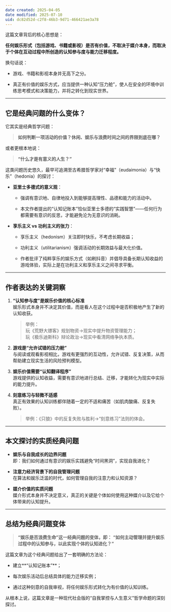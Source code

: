 ```yaml
---
date created: 2025-04-05
date modified: 2025-07-10
uid: dc82d52d-c2f8-46b3-9d71-466421ae3a78
---
```


这篇文章背后的核心思想是：

**任何娱乐形式（包括游戏、书籍或影视）是否有价值，不取决于媒介本身，而取决于个体在互动过程中所创造的认知参与度与能力迁移程度。**

换句话说：

- 游戏、书籍和影视本身并无高下之分。
    
- 真正有价值的娱乐方式，应当提供一种认知“压力舱”，使人在安全的环境中训练思考模式和决策能力，并将之转化到现实世界。
    

---

## 它是经典问题的什么变体？

它其实是经典哲学问题：

> **如何判断一项活动的价值？休闲、娱乐与浪费时间之间的界限到底在哪？**

或者更根本地说：

> **“什么才是有意义的人生？”**

这类问题历史悠久，最早可追溯至古希腊哲学家对“幸福”（eudaimonia）与“快乐”（hedonia）的探讨：

- **亚里士多德式的意义观**：
    
    - 强调有意识地、自律地投入到能够提高理性、品德和能力的活动中。
        
    - 本文作者提出的“认知记账本”恰似亚里士多德的“实践智慧”——任何行为都需要有意识的反思，才能避免沦为无意识的消耗。
        
- **享乐主义 vs 功利主义的张力**：
    
    - 享乐主义（hedonism）关注即时快乐，不考虑长期收益；
        
    - 功利主义（utilitarianism）强调活动的长期效益与最大化价值。
        
    - 作者批评了纯粹享乐的娱乐方式（如刷抖音）并倡导具备长期认知收益的游戏体验，实际上是在功利主义和享乐主义之间寻求平衡。
        

---

## 作者表达的关键洞察

1. **“认知参与度”是娱乐价值的核心标准**  
    娱乐形式本身并不决定其价值，而是看人在这个过程中是否积极地产生了新的认知收获。
    
    > 举例：  
    > 玩《荒野大镖客》规划物资→现实中提升物资管理能力；  
    > 玩《极乐迪斯科》辩论政治→现实中看清网络争执本质。
    
2. **游戏是“允许试错的压力舱”**  
    与阅读或观看影视相比，游戏有更强烈的互动性，允许试错、反复决策，从而帮助建立现实生活的风险预判模型。
    
3. **娱乐价值需要“认知翻译程序”**  
    游戏提供的认知收益，需要有意识地进行总结、迁移，才能转化为现实中实际的能力提升。
    
4. **刻意练习与轻微不适感**  
    真正有效果的认知训练都伴随着一定的不适和痛苦（如肌肉酸痛、反复失败）。
    
    > 举例：《只狼》中的反复失败与胜利→“刻意练习”法则的体会。
    

---

## 本文探讨的实质经典问题

- **娱乐与自我成长的边界问题**  
    即：我们如何通过有意识的娱乐实践避免“时间黑洞”，实现自我进化？
    
- **注意力经济背景下的自我管理问题**  
    在算法和娱乐泛滥的时代，如何管理自我的注意力和认知资源？
    
- **媒介价值的实质问题**  
    媒介形式本身并不决定意义，真正的关键是个体如何使用这种媒介以及它给个体带来的认知提升。
    

---

## 总结为经典问题变体

> **“娱乐是否浪费生命”这一经典问题的变体，即：** **“如何主动管理并提升娱乐过程中的认知参与，以此实现个体的认知进化？”**

这篇文章为这个经典问题给出了一套明确的方法论：

- 建立**“认知记账本”**；
    
- 每次娱乐活动后总结具体的能力迁移实例；
    
- 通过这种刻意的自我审视，将任何娱乐形式转化为有价值的认知训练。
    

从根本上说，这篇文章是一种现代社会版的“自我掌控与人生意义”哲学命题的深刻探讨。
